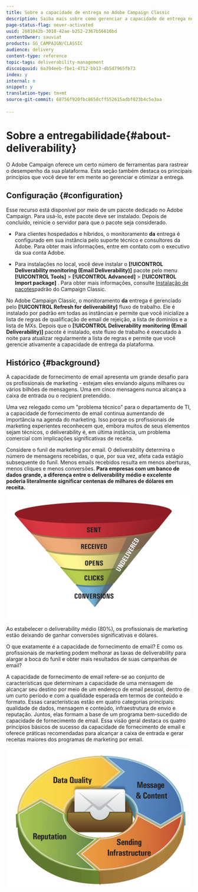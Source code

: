 ```yaml
---
title: Sobre a capacidade de entrega no Adobe Campaign Classic
description: Saiba mais sobre como gerenciar a capacidade de entrega no Adobe Campaign Classic.
page-status-flag: never-activated
uuid: 2681042b-3018-42ae-b252-2367b56616bd
contentOwner: sauviat
products: SG_CAMPAIGN/CLASSIC
audience: delivery
content-type: reference
topic-tags: deliverability-management
discoiquuid: 6a394eeb-fbe1-4712-bb13-db5d7965fb73
index: y
internal: n
snippet: y
translation-type: tm+mt
source-git-commit: 68756f920fbc8658cff552615adbf023b4c5e3aa

---
```



# Sobre a entregabilidade{#about-deliverability}

O Adobe Campaign oferece um certo número de ferramentas para rastrear o desempenho da sua plataforma. Esta seção também destaca os principais princípios que você deve ter em mente ao gerenciar e otimizar a entrega.

## Configuração {#configuration}

Esse recurso está disponível por meio de um pacote dedicado no Adobe Campaign. Para usá-lo, este pacote deve ser instalado. Depois de concluído, reinicie o servidor para que o pacote seja considerado.
* Para clientes hospedados e híbridos, o monitoramento **da** entrega é configurado em sua instância pelo suporte técnico e consultores da Adobe. Para obter mais informações, entre em contato com o executivo da sua conta Adobe.

* Para instalações no local, você deve instalar o **[!UICONTROL Deliverability monitoring (Email Deliverability)]** pacote pelo menu **[!UICONTROL Tools]** > **[!UICONTROL Advanced]** > **[!UICONTROL Import package]** . Para obter mais informações, consulte [Instalação de pacotes](../../installation/using/installing-campaign-standard-packages.md)padrão do Campaign Classic.

No Adobe Campaign Classic, o monitoramento **da** entrega é gerenciado pelo **[!UICONTROL Refresh for deliverability]** fluxo de trabalho. Ele é instalado por padrão em todas as instâncias e permite que você inicialize a lista de regras de qualificação de email de rejeição, a lista de domínios e a lista de MXs. Depois que o **[!UICONTROL Deliverability monitoring (Email Deliverability)]** pacote é instalado, este fluxo de trabalho é executado à noite para atualizar regularmente a lista de regras e permite que você gerencie ativamente a capacidade de entrega da plataforma.

## Histórico {#background}

A capacidade de fornecimento de email apresenta um grande desafio para os profissionais de marketing - estejam eles enviando alguns milhares ou vários bilhões de mensagens. Uma em cinco mensagens nunca alcança a caixa de entrada ou o recipient pretendido.

Uma vez relegado como um &quot;problema técnico&quot; para o departamento de TI, a capacidade de fornecimento de email continua aumentando de importância na agenda do marketing. Isso porque os profissionais de marketing experientes reconhecem que, embora muitos de seus elementos sejam técnicos, o deliverability é, em última instância, um problema comercial com implicações significativas de receita.

Considere o funil de marketing por email. O deliverability determina o número de mensagens recebidas, o que, por sua vez, afeta cada estágio subsequente do funil. Menos emails recebidos resulta em menos aberturas, menos cliques e menos conversões. **Para empresas com um banco de dados grande, a diferença entre o deliverability médio e excelente poderia literalmente significar centenas de milhares de dólares em receita.**

![](assets/deliverability_overview_1.png)

Ao estabelecer o deliverability médio (80%), os profissionais de marketing estão deixando de ganhar conversões significativas e dólares.

O que exatamente é a capacidade de fornecimento de email? E como os profissionais de marketing podem melhorar as taxas de deliverability para alargar a boca do funil e obter mais resultados de suas campanhas de email?

A capacidade de fornecimento de email refere-se ao conjunto de características que determinam a capacidade de uma mensagem de alcançar seu destino por meio de um endereço de email pessoal, dentro de um curto período e com a qualidade esperada em termos de conteúdo e formato. Essas características estão em quatro categorias principais: qualidade de dados, mensagem e conteúdo, infraestrutura de envio e reputação. Juntos, elas formam a base de um programa bem-sucedido de capacidade de fornecimento de email. Essa visão geral destaca os quatro princípios básicos de sucesso da capacidade de fornecimento de email e oferece práticas recomendadas para alcançar a caixa de entrada e gerar receitas maiores dos programas de marketing por email.

![](assets/deliverability_overview_2.png)
